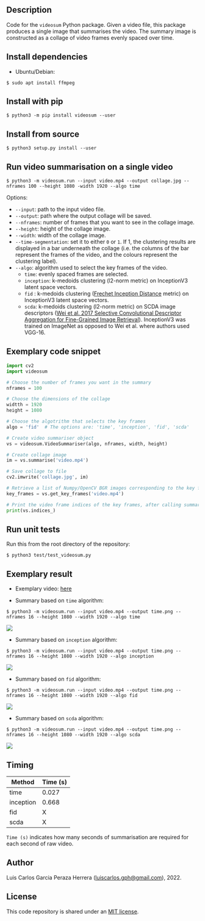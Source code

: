 Description
-----------
Code for the `videosum` Python package. Given a video file, this package produces a single image that summarises the video. The summary image is constructed as a collage of video frames evenly spaced over time.

Install dependencies
--------------------
* Ubuntu/Debian:
```
$ sudo apt install ffmpeg
```

Install with pip
----------------
```
$ python3 -m pip install videosum --user
```


Install from source
-------------------
```
$ python3 setup.py install --user
```


Run video summarisation on a single video
-----------------------------------------
```
$ python3 -m videosum.run --input video.mp4 --output collage.jpg --nframes 100 --height 1080 -width 1920 --algo time
```
Options:
  * `--input`: path to the input video file.
  * `--output`: path where the output collage will be saved.
  * `--nframes`: number of frames that you want to see in the collage image.
  * `--height`: height of the collage image.
  * `--width`: width of the collage image.
  * `--time-segmentation`: set it to either `0` or `1`. If 1, the clustering results are displayed in a bar underneath the collage (i.e. the columns of the bar represent the frames of the video, and the colours represent the clustering label).
  * `--algo`: algorithm used to select the key frames of the video.
    * `time`: evenly spaced frames are selected.
    * `inception`: k-medoids clustering (l2-norm metric) on InceptionV3 latent space vectors.
    * `fid` : k-medoids clustering ([Frechet Inception Distance](https://en.wikipedia.org/wiki/Fr%C3%A9chet_inception_distance) metric) on InceptionV3 latent space vectors.
    * `scda`: k-medoids clustering (l2-norm metric) on SCDA image descriptors ([Wei et al. 2017 Selective Convolutional Descriptor Aggregation for Fine-Grained Image Retrieval](https://arxiv.org/abs/1604.04994)). InceptionV3 was trained on ImageNet as opposed to Wei et al. where authors used VGG-16.


Exemplary code snippet
----------------------
```python
import cv2
import videosum

# Choose the number of frames you want in the summary
nframes = 100

# Choose the dimensions of the collage
widtth = 1920
height = 1080

# Choose the algotrithm that selects the key frames
algo = 'fid'  # The options are: 'time', 'inception', 'fid', 'scda'

# Create video summariser object
vs = videosum.VideoSummariser(algo, nframes, width, height)

# Create collage image
im = vs.summarise('video.mp4')

# Save collage to file
cv2.imwrite('collage.jpg', im)

# Retrieve a list of Numpy/OpenCV BGR images corresponding to the key frames of the video
key_frames = vs.get_key_frames('video.mp4')       

# Print the video frame indices of the key frames, after calling summarise() or get_key_frames()
print(vs.indices_)
```


Run unit tests
--------------
Run this from the root directory of the repository:
```
$ python3 test/test_videosum.py
```


Exemplary result
----------------

* Exemplary video: [here](https://raw.githubusercontent.com/luiscarlosgph/videosum/main/test/data/video.mp4)

* Summary based on `time` algorithm: 

`$ python3 -m videosum.run --input video.mp4 --output time.png --nframes 16 --height 1080 --width 1920 --algo time`

![](https://github.com/luiscarlosgph/videosum/blob/main/test/data/time.png) 

* Summary based on `inception` algorithm:

`$ python3 -m videosum.run --input video.mp4 --output time.png --nframes 16 --height 1080 --width 1920 --algo inception`

![](https://github.com/luiscarlosgph/videosum/blob/main/test/data/inception.png) 

* Summary based on `fid` algorithm:

`$ python3 -m videosum.run --input video.mp4 --output time.png --nframes 16 --height 1080 --width 1920 --algo fid`

![](https://github.com/luiscarlosgph/videosum/blob/main/test/data/fid.png) 

* Summary based on `scda` algorithm:

`$ python3 -m videosum.run --input video.mp4 --output time.png --nframes 16 --height 1080 --width 1920 --algo scda`

![](https://github.com/luiscarlosgph/videosum/blob/main/test/data/scda.png) 


Timing
------

| Method    | Time (s) |
| --------- | -------- |
| time      | 0.027    |
| inception | 0.668    |
| fid       | X        |
| scda      | X        |

`Time (s)` indicates how many seconds of summarisation are required for each second of raw video. 
<!-- This way you can easily approximate how long each algorithm will take to summarise a video of any given length. -->

Author
------
Luis Carlos Garcia Peraza Herrera (luiscarlos.gph@gmail.com), 2022.


License
-------

This code repository is shared under an [MIT license](https://github.com/luiscarlosgph/videosum/blob/main/LICENSE).

